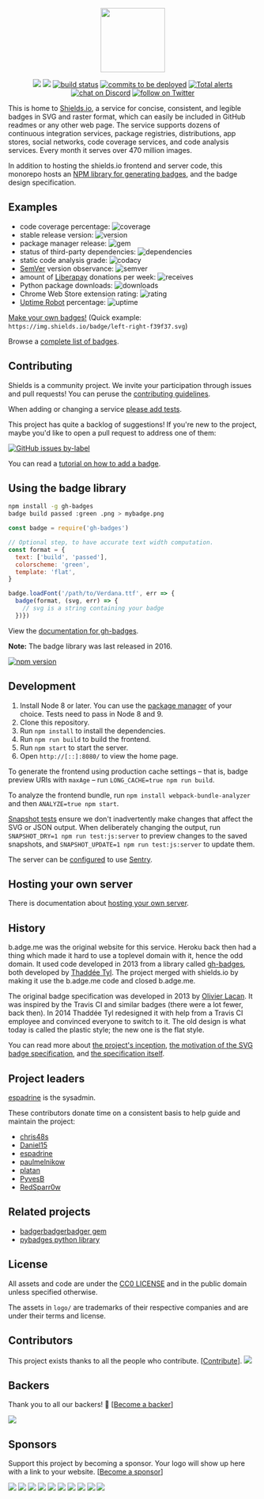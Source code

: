 <p align="center">
    <img src="https://rawgit.com/badges/shields/master/static/logo.svg"
        height="130">
</p>
<p align="center">
    <a href="#backers" alt="Backers on Open Collective">
        <img src="https://opencollective.com/shields/backers/badge.svg" /></a>
    <a href="#sponsors" alt="Sponsors on Open Collective">
        <img src="https://opencollective.com/shields/sponsors/badge.svg" /></a>
    <a href="https://circleci.com/gh/badges/shields/tree/master">
        <img src="https://img.shields.io/circleci/project/github/badges/shields/master.svg"
            alt="build status"></a>
    <a href="https://github.com/badges/shields/compare/gh-pages...master">
        <img src="https://img.shields.io/github/commits-since/badges/shields/gh-pages.svg?label=commits%20to%20be%20deployed"
            alt="commits to be deployed"></a>
    <a href="https://lgtm.com/projects/g/badges/shields/alerts/">
        <img src="https://img.shields.io/lgtm/alerts/g/badges/shields.svg?logo=lgtm&logoWidth=18"
            alt="Total alerts"/></a>
    <a href="https://discord.gg/HjJCwm5">
        <img src="https://img.shields.io/discord/308323056592486420.svg?logo=discord"
            alt="chat on Discord"></a>
    <a href="https://twitter.com/intent/follow?screen_name=shields_io">
        <img src="https://img.shields.io/twitter/follow/shields_io.svg?style=social&logo=twitter"
            alt="follow on Twitter"></a>
</p>

This is home to [Shields.io][shields.io], a service for concise, consistent,
and legible badges in SVG and raster format, which can easily be included in
GitHub readmes or any other web page. The service supports dozens of
continuous integration services, package registries, distributions, app
stores, social networks, code coverage services, and code analysis services.
Every month it serves over 470 million images.

In addition to hosting the shields.io frontend and server code, this monorepo
hosts an [NPM library for generating badges][gh-badges], and the badge design
specification.

[shields.io]: https://shields.io/
[gh-badges]: https://www.npmjs.com/package/gh-badges


Examples
--------

* code coverage percentage: ![coverage](https://img.shields.io/badge/coverage-80%25-yellowgreen.svg)
* stable release version: ![version](https://img.shields.io/badge/version-1.2.3-blue.svg)
* package manager release: ![gem](https://img.shields.io/badge/gem-2.2.0-blue.svg)
* status of third-party dependencies: ![dependencies](https://img.shields.io/badge/dependencies-out%20of%20date-orange.svg)
* static code analysis grade: ![codacy](https://img.shields.io/badge/codacy-B-green.svg)
* [SemVer](https://semver.org/) version observance: ![semver](https://img.shields.io/badge/semver-2.0.0-blue.svg)
* amount of [Liberapay](https://liberapay.com/) donations per week: ![receives](https://img.shields.io/badge/receives-2.00%20USD%2Fweek-yellow.svg)
* Python package downloads: ![downloads](https://img.shields.io/badge/downloads-13k%2Fmonth-brightgreen.svg)
* Chrome Web Store extension rating: ![rating](https://img.shields.io/badge/rating-★★★★☆-brightgreen.svg)
* [Uptime Robot](https://uptimerobot.com) percentage: ![uptime](https://img.shields.io/badge/uptime-100%25-brightgreen.svg)

[Make your own badges!][custom badges]
(Quick example: `https://img.shields.io/badge/left-right-f39f37.svg`)

Browse a [complete list of badges][shields.io].

[custom badges]: http://shields.io/#your-badge


Contributing
------------

Shields is a community project. We invite your participation through issues
and pull requests! You can peruse the [contributing guidelines][contributing].

When adding or changing a service [please add tests][service-tests].

This project has quite a backlog of suggestions! If you're new to the project,
maybe you'd like to open a pull request to address one of them:

[![GitHub issues by-label](https://img.shields.io/github/issues/badges/shields/good%20first%20issue.svg)](https://github.com/badges/shields/issues?q=is%3Aissue+is%3Aopen+label%3A%22good+first+issue%22)

You can read a [tutorial on how to add a badge][tutorial].

[service-tests]: https://github.com/badges/shields/blob/master/doc/service-tests.md
[tutorial]: doc/TUTORIAL.md
[contributing]: CONTRIBUTING.md


Using the badge library
-----------------------

```sh
npm install -g gh-badges
badge build passed :green .png > mybadge.png
```

```js
const badge = require('gh-badges')

// Optional step, to have accurate text width computation.
const format = {
  text: ['build', 'passed'],
  colorscheme: 'green',
  template: 'flat',
}

badge.loadFont('/path/to/Verdana.ttf', err => {
  badge(format, (svg, err) => {
    // svg is a string containing your badge
  })})
```

View the [documentation for gh-badges][gh-badges doc].

**Note:** The badge library was last released in 2016.

[![npm version](http://img.shields.io/npm/v/gh-badges.svg)](https://npmjs.org/package/gh-badges)

[gh-badges doc]: doc/gh-badges.md


Development
-----------

1. Install Node 8 or later. You can use the [package manager][] of your choice.
   Tests need to pass in Node 8 and 9.
2. Clone this repository.
3. Run `npm install` to install the dependencies.
4. Run `npm run build` to build the frontend.
5. Run `npm start` to start the server.
6. Open `http://[::]:8080/` to view the home page.

To generate the frontend using production cache settings &ndash; that is,
badge preview URIs with `maxAge` &ndash; run `LONG_CACHE=true npm run build`.

To analyze the frontend bundle, run `npm install webpack-bundle-analyzer` and
then `ANALYZE=true npm start`.

[Snapshot tests][] ensure we don't inadvertently make changes that affect the
SVG or JSON output. When deliberately changing the output, run
`SNAPSHOT_DRY=1 npm run test:js:server` to preview changes to the saved
snapshots, and `SNAPSHOT_UPDATE=1 npm run test:js:server` to update them.

The server can be [configured][sentry configuration] to use [Sentry][sentry].

[package manager]: https://nodejs.org/en/download/package-manager/
[snapshot tests]: https://glebbahmutov.com/blog/snapshot-testing/
[sentry configuration]: doc/self-hosting.md#sentry
[Sentry]: https://sentry.io/

Hosting your own server
-----------------------

There is documentation about [hosting your own server][self-hosting].

[self-hosting]: doc/self-hosting.md


History
-------

b.adge.me was the original website for this service. Heroku back then had a
thing which made it hard to use a toplevel domain with it, hence the odd
domain. It used code developed in 2013 from a library called
[gh-badges][old-gh-badges], both developed by [Thaddée Tyl][espadrine].
The project merged with shields.io by making it use the b.adge.me code
and closed b.adge.me.

The original badge specification was developed in 2013 by
[Olivier Lacan][olivierlacan]. It was inspired by the Travis CI and similar
badges (there were a lot fewer, back then). In 2014 Thaddée Tyl redesigned
it with help from a Travis CI employee and convinced everyone to switch to
it. The old design is what today is called the plastic style; the new one
is the flat style.

You can read more about [the project's inception][thread],
[the motivation of the SVG badge specification][motivation], and
[the specification itself][spec].

[olivierlacan]: https://github.com/olivierlacan
[espadrine]: https://github.com/espadrine
[old-gh-badges]: https://github.com/badges/gh-badges
[motivation]: spec/motivation.md
[spec]: spec/SPECIFICATION.md
[thread]: https://github.com/h5bp/lazyweb-requests/issues/150


Project leaders
---------------

[espadrine](https://github.com/espadrine) is the sysadmin.

These contributors donate time on a consistent basis to help guide and
maintain the project:

* [chris48s](https://github.com/chris48s)
* [Daniel15](https://github.com/Daniel15)
* [espadrine](https://github.com/espadrine)
* [paulmelnikow](https://github.com/paulmelnikow)
* [platan](https://github.com/platan)
* [PyvesB](https://github.com/PyvesB)
* [RedSparr0w](https://github.com/RedSparr0w)


Related projects
----------------

- [badgerbadgerbadger gem][gem]
- [pybadges python library][pybadges]

[gem]: https://github.com/badges/badgerbadgerbadger
[pybadges]: https://github.com/google/pybadges

License
-------

All assets and code are under the [CC0 LICENSE](LICENSE) and in the public
domain unless specified otherwise.

The assets in `logo/` are trademarks of their respective companies and are
under their terms and license.

## Contributors

This project exists thanks to all the people who contribute. [[Contribute](CONTRIBUTING.md)].
<a href="https://github.com/badges/shields/graphs/contributors"><img src="https://opencollective.com/shields/contributors.svg?width=890" /></a>


## Backers

Thank you to all our backers! 🙏 [[Become a backer](https://opencollective.com/shields#backer)]

<a href="https://opencollective.com/shields#backers" target="_blank"><img src="https://opencollective.com/shields/backers.svg?width=890"></a>


## Sponsors

Support this project by becoming a sponsor. Your logo will show up here with a link to your website. [[Become a sponsor](https://opencollective.com/shields#sponsor)]

<a href="https://opencollective.com/shields/sponsor/0/website" target="_blank"><img src="https://opencollective.com/shields/sponsor/0/avatar.svg"></a>
<a href="https://opencollective.com/shields/sponsor/1/website" target="_blank"><img src="https://opencollective.com/shields/sponsor/1/avatar.svg"></a>
<a href="https://opencollective.com/shields/sponsor/2/website" target="_blank"><img src="https://opencollective.com/shields/sponsor/2/avatar.svg"></a>
<a href="https://opencollective.com/shields/sponsor/3/website" target="_blank"><img src="https://opencollective.com/shields/sponsor/3/avatar.svg"></a>
<a href="https://opencollective.com/shields/sponsor/4/website" target="_blank"><img src="https://opencollective.com/shields/sponsor/4/avatar.svg"></a>
<a href="https://opencollective.com/shields/sponsor/5/website" target="_blank"><img src="https://opencollective.com/shields/sponsor/5/avatar.svg"></a>
<a href="https://opencollective.com/shields/sponsor/6/website" target="_blank"><img src="https://opencollective.com/shields/sponsor/6/avatar.svg"></a>
<a href="https://opencollective.com/shields/sponsor/7/website" target="_blank"><img src="https://opencollective.com/shields/sponsor/7/avatar.svg"></a>
<a href="https://opencollective.com/shields/sponsor/8/website" target="_blank"><img src="https://opencollective.com/shields/sponsor/8/avatar.svg"></a>
<a href="https://opencollective.com/shields/sponsor/9/website" target="_blank"><img src="https://opencollective.com/shields/sponsor/9/avatar.svg"></a>



